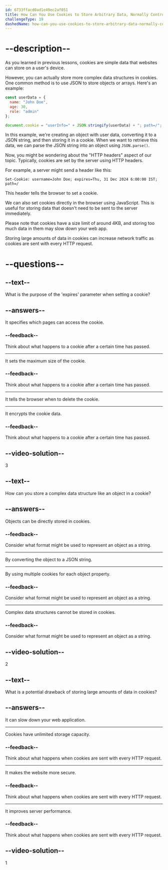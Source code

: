 ```yaml
---
id: 6733ffacd0ad1e49ec2af051
title: How Can You Use Cookies to Store Arbitrary Data, Normally Controlled by HTTP Headers?
challengeType: 19
dashedName: how-can-you-use-cookies-to-store-arbitrary-data-normally-controlled-by-http-headers
---
```


# --description--

As you learned in previous lessons, cookies are simple data that websites can store on a user's device.

However, you can actually store more complex data structures in cookies. One common method is to use JSON to store objects or arrays. Here's an example:

```js
const userData = {
  name: "John Doe",
  age: 30,
  role: "admin"
};

document.cookie = "userInfo=" + JSON.stringify(userData) + "; path=/";
```

In this example, we're creating an object with user data, converting it to a JSON string, and then storing it in a cookie. When we want to retrieve this data, we can parse the JSON string into an object using `JSON.parse()`.

Now, you might be wondering about the "HTTP headers" aspect of our topic. Typically, cookies are set by the server using HTTP headers.

For example, a server might send a header like this:

```http
Set-Cookie: username=John Doe; expires=Thu, 31 Dec 2024 6:00:00 IST; path=/
```

This header tells the browser to set a cookie.

We can also set cookies directly in the browser using JavaScript. This is useful for storing data that doesn't need to be sent to the server immediately.

Please note that cookies have a size limit of around 4KB, and storing too much data in them may slow down your web app.

Storing large amounts of data in cookies can increase network traffic as cookies are sent with every HTTP request.

# --questions--

## --text--

What is the purpose of the 'expires' parameter when setting a cookie?

## --answers--

It specifies which pages can access the cookie.

### --feedback--

Think about what happens to a cookie after a certain time has passed.

---

It sets the maximum size of the cookie.

### --feedback--

Think about what happens to a cookie after a certain time has passed.

---

It tells the browser when to delete the cookie.

---

It encrypts the cookie data.

### --feedback--

Think about what happens to a cookie after a certain time has passed.

## --video-solution--

3

## --text--

How can you store a complex data structure like an object in a cookie?

## --answers--

Objects can be directly stored in cookies.

### --feedback--

Consider what format might be used to represent an object as a string.

---

By converting the object to a JSON string.

---

By using multiple cookies for each object property.

### --feedback--

Consider what format might be used to represent an object as a string.

---

Complex data structures cannot be stored in cookies.

### --feedback--

Consider what format might be used to represent an object as a string.

## --video-solution--

2

## --text--

What is a potential drawback of storing large amounts of data in cookies?

## --answers--

It can slow down your web application.

---

Cookies have unlimited storage capacity.

### --feedback--

Think about what happens when cookies are sent with every HTTP request.

---

It makes the website more secure.

### --feedback--

Think about what happens when cookies are sent with every HTTP request.

---

It improves server performance.

### --feedback--

Think about what happens when cookies are sent with every HTTP request.

## --video-solution--

1
